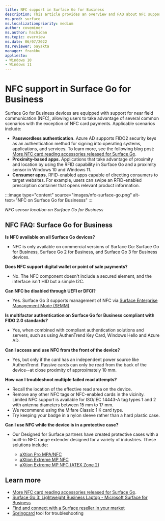```yaml
---
title: NFC support in Surface Go for Business
description: This article provides an overview and FAQ about NFC support in Surface Go for Business devices
ms.prod: surface
ms.localizationpriority: medium
author: coveminer
ms.author: hachidan
ms.topic: overview
ms.date: 06/07/2022
ms.reviewer: oayakta
manager: frankbu
appliesto:
- Windows 10
- Windows 11
---
```


# NFC support in Surface Go for Business

Surface Go for Business devices are equipped with support for near field communication (NFC), allowing users to take advantage of several common scenarios with the exception of NFC card payments. Applicable scenarios include:

- **Passwordless authentication.** Azure AD supports FIDO2 security keys as an authentication method for signing into operating systems, applications, and services. To learn more, see the following blog post: [More NFC card reading accessories released for Surface Go](https://techcommunity.microsoft.com/t5/surface-it-pro-blog/more-nfc-card-reading-accessories-released-for-surface-go/ba-p/2203298).
- **Proximity-based apps.** Applications that take advantage of proximity and location by using the RFID capability in Surface Go and a proximity sensor in Windows 10 and Windows 11.
- **Consumer apps.**  RFID-enabled apps capable of directing consumers to target websites. For example,  users can swipe an RFID-enabled prescription container that opens relevant product information.

:::image type="content" source="images/nfc-surface-go.png" alt-text="NFC on Surface Go for Businesss" :::

*NFC sensor location on Surface Go for Business*

## NFC FAQ: Surface Go for Business

**Is NFC available on all Surface Go devices?**

- NFC is only available on commercial versions of Surface Go: Surface Go for Business, Surface Go 2 for Business, and Surface Go 3 for Business devices.

**Does NFC support digital wallet or point of sale payments?**

- No. The NFC component doesn't include a secured element, and the interface isn't HID but a simple I2C.

**Can NFC be disabled through UEFI or DFCI?**

- Yes. Surface Go 3 supports management of NFC via [Surface Enterprise Management Mode (SEMM)](surface-enterprise-management-mode.md). 

**Is multifactor authentication on Surface Go for Business compliant with FIDO 2.0 standards?**

- Yes, when combined with compliant authentication solutions and servers, such as using AuthenTrend Key Card, Windows Hello and Azure AD.

**Can I access and use NFC from the front of the device?**

- Yes, but only if the card has an independent power source like AuthenTrend. Passive cards can only be read from the back of the device--at close proximity of approximately 10 mm.

**How can I troubleshoot multiple failed read attempts?**

- Recall the location of the effective read area on the device.
- Remove any other NFC tags or NFC-enabled cards in the vicinity. Limited NFC support is available for ISO/IEC 14443-A tag types 1 and 2 with antenna diameters between 15 mm to 17 mm.
- We recommend using the Mifare Classic 1 K card type.
- Try keeping your badge in a nylon sleeve rather than a hard plastic case.

**Can I use NFC while the device is in a protective case?**

- Our Designed for Surface partners have created protective cases with a built-in NFC range extender designed for a variety of industries. These solutions include:

  - [aXtion Pro MPA/NFC](https://licensedhardware.azurewebsites.net/surface/product/dc426547-655b-eb11-8fed-00155dd3d394/axtion-pro-mpanfc-for-surface-go--go-2--go-3)
  - [aXtion Extreme MP NFC](https://licensedhardware.azurewebsites.net/surface/product/d1548288-82a1-ec11-b820-00155dd3dff8/axtion-extreme-mp-nfc-for-ms-surface-go-3-c1d2)
  - [aXtion Extreme MP NFC (ATEX Zone 2)](https://licensedhardware.azurewebsites.net/surface/product/6c85a536-debc-ec11-bea1-00155dd3d776/axtion-extreme-mp-nfc-for-ms-surface-go-3-atex-zone-2)

## Learn more

- [More NFC card reading accessories released for Surface Go](https://techcommunity.microsoft.com/t5/surface-it-pro-blog/more-nfc-card-reading-accessories-released-for-surface-go/ba-p/2203298).
- [Surface Go 3: Lightweight Business Laptop - Microsoft Surface for Business](https://www.microsoft.com/surface/business/surface-go-3)
- [Find and connect with a Surface reseller in your market](https://www.microsoft.com/surface/business/where-to-buy-microsoft-surface)
- [Springcard](https://www.springcard.com/en/download/find/file/sq13163) tool for troubleshooting

